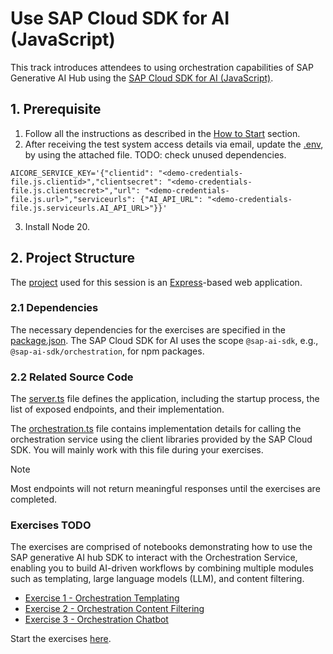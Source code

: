 # Use SAP Cloud SDK for AI (JavaScript)

This track introduces attendees to using orchestration capabilities of SAP Generative AI Hub using the [SAP Cloud SDK for AI (JavaScript)](https://github.com/SAP/ai-sdk-js).

## 1. Prerequisite

1. Follow all the instructions as described in the [How to Start](../../README.md#how-to-start) section.
2. After receiving the test system access details via email, update the [.env](app/.env), by using the attached file.
TODO: check unused dependencies.
```
AICORE_SERVICE_KEY='{"clientid": "<demo-credentials-file.js.clientid>","clientsecret": "<demo-credentials-file.js.clientsecret>","url": "<demo-credentials-file.js.url>","serviceurls": {"AI_API_URL": "<demo-credentials-file.js.serviceurls.AI_API_URL>"}}'
```
3. Install Node 20.

## 2. Project Structure
The [project](app) used for this session is an [Express](https://www.npmjs.com/package/express)-based web application.

### 2.1 Dependencies
The necessary dependencies for the exercises are specified in the [package.json](app/package.json). 
The SAP Cloud SDK for AI uses the scope `@sap-ai-sdk`, e.g., `@sap-ai-sdk/orchestration`, for npm packages.

### 2.2 Related Source Code
The [server.ts](app/src/server.ts) file defines the application, including the startup process, the list of exposed endpoints, and their implementation.

The [orchestration.ts](app/src/orchestration.ts) file contains implementation details for calling the orchestration service using the client libraries provided by the SAP Cloud SDK.
You will mainly work with this file during your exercises.

> [!NOTE]
> Most endpoints will not return meaningful responses until the exercises are completed.

### Exercises TODO

The exercises are comprised of notebooks demonstrating how to use the SAP generative AI hub SDK to interact with the Orchestration Service, enabling you to build AI-driven workflows by combining multiple modules such as templating, large language models (LLM), and content filtering.

- [Exercise 1 - Orchestration Templating](./ex1.ipynb)
- [Exercise 2 - Orchestration Content Filtering](./ex2.ipynb)
- [Exercise 3 - Orchestration Chatbot](./ex3.ipynb)

Start the exercises [here](./ex1.ipynb).

